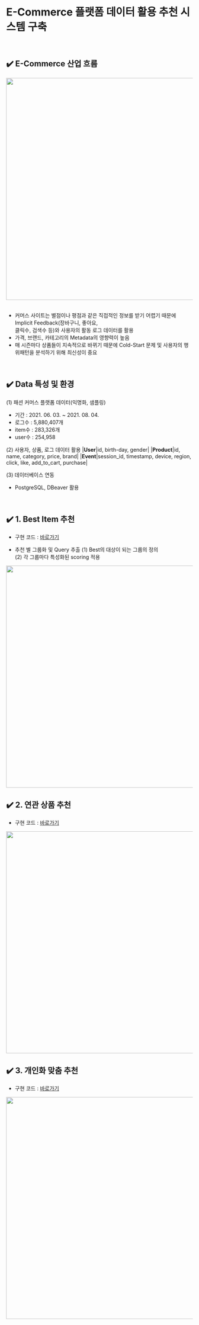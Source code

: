 # E-Commerce 플랫폼 데이터 활용 추천 시스템 구축

</br> 

## ✔️ E-Commerce 산업 흐름

<div align="center">
<img src="https://user-images.githubusercontent.com/90162819/161546886-7e15bdb3-5778-49ef-ad15-ac68cd12eed5.png" width="600"></div>

</br> 

- 커머스 사이트는 별점이나 평점과 같은 직접적인 정보를 받기 어렵기 때문에 Implicit Feedback(장바구니, 좋아요,  
 클릭수, 검색수 등)와 사용자의 활동 로그 데이터를 활용
- 가격, 브랜드, 카테고리의 Metadata의 영향력이 높음
- 매 시즌마다 상품들이 지속적으로 바뀌기 때문에 Cold-Start 문제 및 사용자의 행위패턴을 분석하기 위해 최신성이 중요

</br> 

## ✔️ Data 특성 및 환경

(1) 패션 커머스 플랫폼 데이터(익명화, 샘플링) 
- 기간 : 2021. 06. 03. ~ 2021. 08. 04.
- 로그수 : 5,880,407개  
- item수 : 283,326개  
- user수 : 254,958  

(2) 사용자, 상품, 로그 데이터 활용
|**User**|id, birth-day, gender|
|**Product**|id, name, category, price, brand|
|**Event**|session_id, timestamp, device, region, click, like, add_to_cart, purchase|  

(3) 데이터베이스 연동 
- PostgreSQL, DBeaver 활용

</br> 

## ✔️ 1. Best Item 추천  

- 구현 코드 : [바로가기](https://github.com/Dabinnny/E-commerce_Recommendation/blob/main/best_recommendation.ipynb)  

- 추천 별 그룹화 및 Query 추출
(1) Best의 대상이 되는 그룹의 정의  
(2) 각 그룹마다 특성화된 scoring 적용

<div align="center">
<img src="https://user-images.githubusercontent.com/90162819/161695535-a76b0745-8d5c-4385-a7eb-1ddcec45e81a.png" width="600"></div>  



## ✔️ 2. 연관 상품 추천 

- 구현 코드 : [바로가기](https://github.com/Dabinnny/E-commerce_Recommendation/blob/main/relatedItem_recommendation.ipynb)

<div align="center">
<img src="https://user-images.githubusercontent.com/90162819/161546886-7e15bdb3-5778-49ef-ad15-ac68cd12eed5.png" width="600"></div>  



## ✔️ 3. 개인화 맞춤 추천 

- 구현 코드 : [바로가기](https://github.com/Dabinnny/E-commerce_Recommendation/blob/main/personalized_recommendation.ipynb)

<div align="center">
<img src="https://user-images.githubusercontent.com/90162819/161546886-7e15bdb3-5778-49ef-ad15-ac68cd12eed5.png" width="600"></div>  






